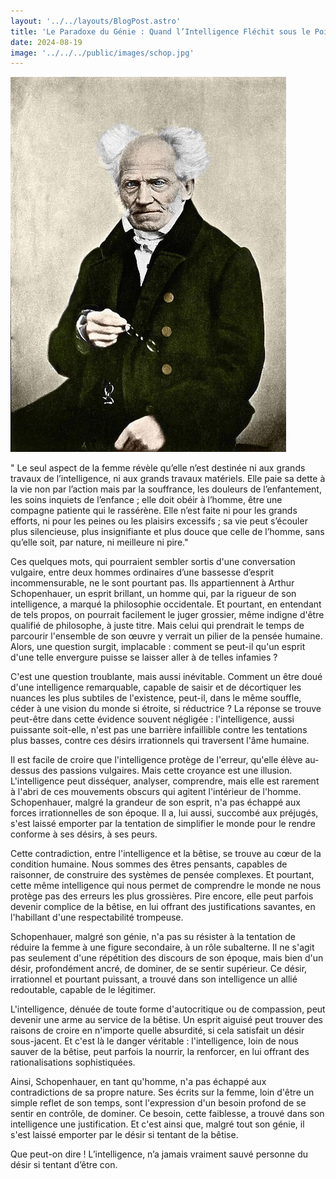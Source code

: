 ```yaml
---
layout: '../../layouts/BlogPost.astro'
title: 'Le Paradoxe du Génie : Quand l’Intelligence Fléchit sous le Poids de la Bêtise'
date: 2024-08-19
image: '../../../public/images/schop.jpg'
---
```

![](../../../public/images/schop.jpg)

" Le seul aspect de la femme révèle qu’elle n’est destinée ni aux grands travaux de l’intelligence, ni aux grands travaux matériels. Elle paie sa dette à la vie non par l’action mais par la souffrance, les douleurs de l’enfantement, les soins inquiets de l’enfance ; elle doit obéir à l’homme, être une compagne patiente qui le rassérène. Elle n’est faite ni pour les grands efforts, ni pour les peines ou les plaisirs excessifs ; sa vie peut s’écouler plus silencieuse, plus insignifiante et plus douce que celle de l’homme, sans qu’elle soit, par nature, ni meilleure ni pire."

Ces quelques mots, qui pourraient sembler sortis d'une conversation vulgaire, entre deux hommes ordinaires d’une bassesse d’esprit incommensurable, ne le sont pourtant pas. Ils appartiennent à Arthur Schopenhauer, un esprit brillant, un homme qui, par la rigueur de son intelligence, a marqué la philosophie occidentale. Et pourtant, en entendant de tels propos, on pourrait facilement le juger grossier, même indigne d'être qualifié de philosophe, à juste titre. Mais celui qui prendrait le temps de parcourir l'ensemble de son œuvre y verrait un pilier de la pensée humaine. Alors, une question surgit, implacable : comment se peut-il qu'un esprit d'une telle envergure puisse se laisser aller à de telles infamies ?

C'est une question troublante, mais aussi inévitable. Comment un être doué d'une intelligence remarquable, capable de saisir et de décortiquer les nuances les plus subtiles de l'existence, peut-il, dans le même souffle, céder à une vision du monde si étroite, si réductrice ? La réponse se trouve peut-être dans cette évidence souvent négligée : l'intelligence, aussi puissante soit-elle, n'est pas une barrière infaillible contre les tentations plus basses, contre ces désirs irrationnels qui traversent l'âme humaine.

Il est facile de croire que l'intelligence protège de l'erreur, qu'elle élève au-dessus des passions vulgaires. Mais cette croyance est une illusion. L'intelligence peut disséquer, analyser, comprendre, mais elle est rarement à l'abri de ces mouvements obscurs qui agitent l'intérieur de l'homme. Schopenhauer, malgré la grandeur de son esprit, n'a pas échappé aux forces irrationnelles de son époque. Il a, lui aussi, succombé aux préjugés, s'est laissé emporter par la tentation de simplifier le monde pour le rendre conforme à ses désirs, à ses peurs.

Cette contradiction, entre l'intelligence et la bêtise, se trouve au cœur de la condition humaine. Nous sommes des êtres pensants, capables de raisonner, de construire des systèmes de pensée complexes. Et pourtant, cette même intelligence qui nous permet de comprendre le monde ne nous protège pas des erreurs les plus grossières. Pire encore, elle peut parfois devenir complice de la bêtise, en lui offrant des justifications savantes, en l'habillant d'une respectabilité trompeuse.

Schopenhauer, malgré son génie, n'a pas su résister à la tentation de réduire la femme à une figure secondaire, à un rôle subalterne. Il ne s'agit pas seulement d'une répétition des discours de son époque, mais bien d'un désir, profondément ancré, de dominer, de se sentir supérieur. Ce désir, irrationnel et pourtant puissant, a trouvé dans son intelligence un allié redoutable, capable de le légitimer.

L'intelligence, dénuée de toute forme d'autocritique ou de compassion, peut devenir une arme au service de la bêtise. Un esprit aiguisé peut trouver des raisons de croire en n'importe quelle absurdité, si cela satisfait un désir sous-jacent. Et c'est là le danger véritable : l'intelligence, loin de nous sauver de la bêtise, peut parfois la nourrir, la renforcer, en lui offrant des rationalisations sophistiquées.

Ainsi, Schopenhauer, en tant qu'homme, n'a pas échappé aux contradictions de sa propre nature. Ses écrits sur la femme, loin d'être un simple reflet de son temps, sont l'expression d'un besoin profond de se sentir en contrôle, de dominer. Ce besoin, cette faiblesse, a trouvé dans son intelligence une justification. Et c'est ainsi que, malgré tout son génie, il s'est laissé emporter par le désir si tentant de la bêtise.

Que peut-on dire ! L’intelligence, n’a jamais vraiment sauvé personne du désir si tentant d’être con.
